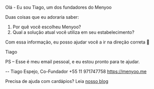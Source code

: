 Olá - Eu sou Tiago, um dos fundadores do Menyoo

Duas coisas que eu adoraria saber:

1. Por quê você escolheu Menyoo?
2. Qual a solução atual você utiliza em seu estabelecimento?

Com essa informação, eu posso ajudar você a ir na direção correta :rocket: 

Tiago

PS – Esse é meu email pessoal, e eu estou pronto para te ajudar.

 -- 
Tiago Espejo, Co-Fundador
+55 11 971747758
https://menyoo.me

Precisa de ajuda com cardápios? Leia [nosso blog](https://blog.menyoo.me)
